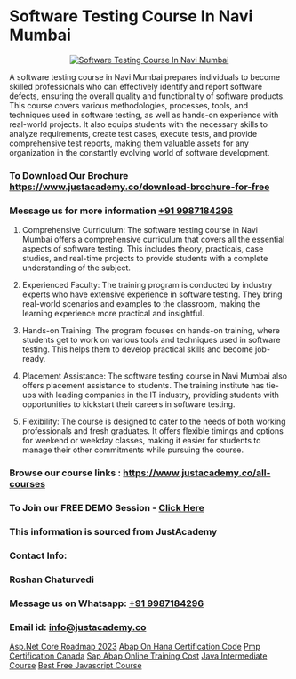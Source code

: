 # Software Testing Course In Navi Mumbai

<p align="center">
  <a href="https://justacademy.co/program-detail/software-testing">
    <img src="https://justacademy.co/storage2/program_images/1704700438.webp" alt="Software Testing Course In Navi Mumbai">
  </a>
</p>


A software testing course in Navi Mumbai prepares individuals to become skilled professionals who can effectively identify and report software defects, ensuring the overall quality and functionality of software products. This course covers various methodologies, processes, tools, and techniques used in software testing, as well as hands-on experience with real-world projects. It also equips students with the necessary skills to analyze requirements, create test cases, execute tests, and provide comprehensive test reports, making them valuable assets for any organization in the constantly evolving world of software development. 
### To Download Our Brochure https://www.justacademy.co/download-brochure-for-free
### Message us for more information [+91 9987184296](https://api.whatsapp.com/send?phone=919987184296)
1) Comprehensive Curriculum: The software testing course in Navi Mumbai offers a comprehensive curriculum that covers all the essential aspects of software testing. This includes theory, practicals, case studies, and real-time projects to provide students with a complete understanding of the subject.

2) Experienced Faculty: The training program is conducted by industry experts who have extensive experience in software testing. They bring real-world scenarios and examples to the classroom, making the learning experience more practical and insightful.

3) Hands-on Training: The program focuses on hands-on training, where students get to work on various tools and techniques used in software testing. This helps them to develop practical skills and become job-ready.

4) Placement Assistance: The software testing course in Navi Mumbai also offers placement assistance to students. The training institute has tie-ups with leading companies in the IT industry, providing students with opportunities to kickstart their careers in software testing.

5) Flexibility: The course is designed to cater to the needs of both working professionals and fresh graduates. It offers flexible timings and options for weekend or weekday classes, making it easier for students to manage their other commitments while pursuing the course.

### Browse our course links : https://www.justacademy.co/all-courses 
### To Join our FREE DEMO Session - [Click Here](https://www.justacademy.co/register-for-course-demo)


### This information is sourced from JustAcademy
### Contact Info:
### Roshan Chaturvedi
### Message us on Whatsapp: [+91 9987184296](https://api.whatsapp.com/send?phone=919987184296)
### Email id: [info@justacademy.co](mailto:info@justacademy.co)
                    
[Asp.Net Core Roadmap 2023](https://www.linkedin.com/pulse/aspnet-core-roadmap-2023-justacademy-delhi-kxlrc?trackingId=SIY2%2BPE%2B1Qb6DSIvVhsruQ%3D%3D&lipi=urn%3Ali%3Apage%3Ad_flagship3_company_admin%3B9Q82RDvqR3%2BMiM23X%2B3J5A%3D%3D)
[Abap On Hana Certification Code](https://www.linkedin.com/pulse/abap-hana-certification-code-justacademy-thane-upboc/)
[Pmp Certification Canada](https://medium.com/@shivamja27/pmp-certification-canada-bd174719056f)
[Sap Abap Online Training Cost](https://medium.com/@negishivu99/sap-abap-online-training-cost-4dd4991969e8)
[Java Intermediate Course](https://justacademyin.github.io/Articles/Java-Intermediate-Course)
[Best Free Javascript Course](https://justacademyin.github.io/Articles/Best-Free-Javascript-Course)
